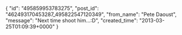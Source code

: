  {
   "id": "495859953783275",
   "post_id": "462493170453287_495822547120349",
   "from_name": "Pete Daoust",
   "message": "Next time shoot him...:D",
   "created_time": "2013-03-25T01:09:39+0000"
 }

